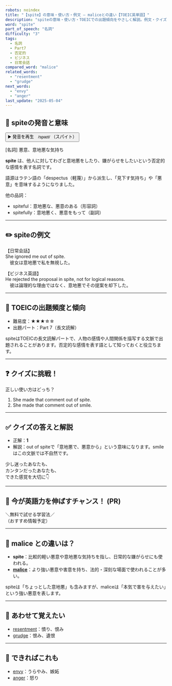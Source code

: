 ```yaml
---
robots: noindex
title: "【spite】の意味・使い方・例文 ― maliceとの違い【TOEIC英単語】"
description: "spiteの意味・使い方・TOEICでの出題傾向をやさしく解説。例文・クイズ付きでmaliceとの違いもわかりやすく学べます。"
word: "spite"
part_of_speech: "名詞"
difficulty: "3"
tags:
  - 名詞
  - Part7
  - 否定的
  - ビジネス
  - 日常会話
compared_word: "malice"
related_words:
  - "resentment"
  - "grudge"
next_words:
  - "envy"
  - "anger"
last_update: "2025-05-04"
---
```


## 🔰 spiteの発音と意味

<button class="play-audio" onclick="playTTS('spite')">
  <span class="play-audio-main">
    ▶️ 発音を再生　/spaɪt/
  </span>
  <span class="play-audio-sub">
    （スパイト）
  </span>
</button>

[名詞] 悪意、意地悪な気持ち

**spite** は、他人に対してわざと意地悪をしたり、嫌がらせをしたいという否定的な感情を表す名詞です。

語源はラテン語の「despectus（軽蔑）」から派生し、「見下す気持ち」や「悪意」を意味するようになりました。

他の品詞：  
- spiteful：意地悪な、悪意のある（形容詞）
- spitefully：意地悪く、悪意をもって（副詞）

---

## ✏️ spiteの例文

【日常会話】  
She ignored me out of spite.  
　彼女は意地悪で私を無視した。

【ビジネス英語】  
He rejected the proposal in spite, not for logical reasons.  
　彼は論理的な理由ではなく、意地悪でその提案を却下した。

---

## 🎯 TOEICの出題頻度と傾向

- 難易度：★★★☆☆
- 出題パート：Part 7（長文読解）

spiteはTOEICの長文読解パートで、人物の感情や人間関係を描写する文脈で出題されることがあります。否定的な感情を表す語として知っておくと役立ちます。

---

## ❓ クイズに挑戦！

正しい使い方はどっち？

1. She made that comment out of spite.  
2. She made that comment out of smile.

---

## ✅ クイズの答えと解説

- 正解：**1**
- 解説：out of spiteで「意地悪で、悪意から」という意味になります。smileはこの文脈では不自然です。

少し迷ったあなたも、  
カンタンだったあなたも、  
できた感覚を大切に👇️

---

## 🚀 今が英語力を伸ばすチャンス！ (PR)

<div class="info-center">
＼無料で試せる学習法／<br>  
（おすすめ情報予定）
</div>

---

## 🤔  malice との違いは？

- **spite**：比較的軽い悪意や意地悪な気持ちを指し、日常的な嫌がらせにも使われる。
- **[malice](/word/malice)**：より強い悪意や害意を持ち、法的・深刻な場面で使われることが多い。

spiteは「ちょっとした意地悪」も含みますが、maliceは「本気で害を与えたい」という強い悪意を表します。

---

## 🧩 あわせて覚えたい

- [resentment](/word/resentment)：憤り、恨み
- [grudge](/word/grudge)：恨み、遺恨

---

## 📖 できればこれも

- [envy](/word/envy)：うらやみ、嫉妬
- [anger](/word/anger)：怒り

<!-- cvid: aid13_bid02 -->
